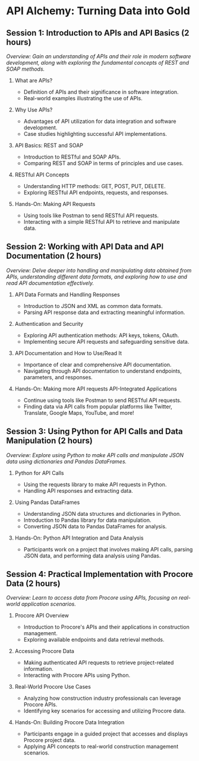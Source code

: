 # API Alchemy: Turning Data into Gold

## Session 1: Introduction to APIs and API Basics (2 hours)
_Overview: Gain an understanding of APIs and their role in modern software development, along with exploring the fundamental concepts of REST and SOAP methods._

1. What are APIs?
    * Definition of APIs and their significance in software integration.
    * Real-world examples illustrating the use of APIs.

2. Why Use APIs?
    * Advantages of API utilization for data integration and software development.
    * Case studies highlighting successful API implementations.

3. API Basics: REST and SOAP
    * Introduction to RESTful and SOAP APIs.
    * Comparing REST and SOAP in terms of principles and use cases.

4. RESTful API Concepts
    * Understanding HTTP methods: GET, POST, PUT, DELETE.
    * Exploring RESTful API endpoints, requests, and responses.

5. Hands-On: Making API Requests
    * Using tools like Postman to send RESTful API requests.
    * Interacting with a simple RESTful API to retrieve and manipulate data.

## Session 2: Working with API Data and API Documentation (2 hours)
_Overview: Delve deeper into handling and manipulating data obtained from APIs, understanding different data formats, and exploring how to use and read API documentation effectively._

1. API Data Formats and Handling Responses
    * Introduction to JSON and XML as common data formats.
    * Parsing API response data and extracting meaningful information.

2. Authentication and Security
    * Exploring API authentication methods: API keys, tokens, OAuth.
    * Implementing secure API requests and safeguarding sensitive data.

3. API Documentation and How to Use/Read It
    * Importance of clear and comprehensive API documentation.
    * Navigating through API documentation to understand endpoints, parameters, and responses.

4. Hands-On: Making more API requests API-Integrated Applications
    * Continue using tools like Postman to send RESTful API requests.
    * Finding data via API calls from popular platforms like Twitter, Translate, Google Maps, YouTube, and more!
  
## Session 3: Using Python for API Calls and Data Manipulation (2 hours)
_Overview: Explore using Python to make API calls and manipulate JSON data using dictionaries and Pandas DataFrames._

1. Python for API Calls
    * Using the requests library to make API requests in Python.
    * Handling API responses and extracting data.

2. Using Pandas DataFrames
    * Understanding JSON data structures and dictionaries in Python.
    * Introduction to Pandas library for data manipulation.
    * Converting JSON data to Pandas DataFrames for analysis.

3. Hands-On: Python API Integration and Data Analysis
    * Participants work on a project that involves making API calls, parsing JSON data, and performing data analysis using Pandas.

## Session 4: Practical Implementation with Procore Data (2 hours)
_Overview: Learn to access data from Procore using APIs, focusing on real-world application scenarios._

1. Procore API Overview
    * Introduction to Procore's APIs and their applications in construction management.
    * Exploring available endpoints and data retrieval methods.

2. Accessing Procore Data
    * Making authenticated API requests to retrieve project-related information.
    * Interacting with Procore APIs using Python.

3. Real-World Procore Use Cases
    * Analyzing how construction industry professionals can leverage Procore APIs.
    * Identifying key scenarios for accessing and utilizing Procore data.

4. Hands-On: Building Procore Data Integration
    * Participants engage in a guided project that accesses and displays Procore project data.
    * Applying API concepts to real-world construction management scenarios.
